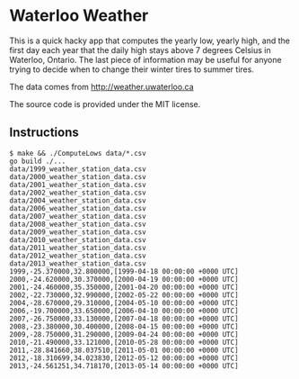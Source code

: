 Waterloo Weather
================

This is a quick hacky app that computes the yearly low, yearly high,
and the first day each year that the daily high stays above 7 degrees
Celsius in Waterloo, Ontario.  The last piece of information may be
useful for anyone trying to decide when to change their winter tires
to summer tires.

The data comes from http://weather.uwaterloo.ca

The source code is provided under the MIT license.



Instructions
------------

    $ make && ./ComputeLows data/*.csv
    go build ./...
    data/1999_weather_station_data.csv
    data/2000_weather_station_data.csv
    data/2001_weather_station_data.csv
    data/2002_weather_station_data.csv
    data/2004_weather_station_data.csv
    data/2006_weather_station_data.csv
    data/2007_weather_station_data.csv
    data/2008_weather_station_data.csv
    data/2009_weather_station_data.csv
    data/2010_weather_station_data.csv
    data/2011_weather_station_data.csv
    data/2012_weather_station_data.csv
    data/2013_weather_station_data.csv
    1999,-25.370000,32.800000,[1999-04-18 00:00:00 +0000 UTC]
    2000,-24.620000,30.370000,[2000-04-19 00:00:00 +0000 UTC]
    2001,-24.460000,35.350000,[2001-04-20 00:00:00 +0000 UTC]
    2002,-22.730000,32.990000,[2002-05-22 00:00:00 +0000 UTC]
    2004,-28.670000,29.310000,[2004-05-10 00:00:00 +0000 UTC]
    2006,-19.700000,33.650000,[2006-04-10 00:00:00 +0000 UTC]
    2007,-26.750000,33.130000,[2007-04-18 00:00:00 +0000 UTC]
    2008,-23.380000,30.400000,[2008-04-15 00:00:00 +0000 UTC]
    2009,-28.750000,31.290000,[2009-04-24 00:00:00 +0000 UTC]
    2010,-21.490000,33.121000,[2010-05-28 00:00:00 +0000 UTC]
    2011,-28.841660,38.037510,[2011-05-01 00:00:00 +0000 UTC]
    2012,-18.310699,34.023830,[2012-05-12 00:00:00 +0000 UTC]
    2013,-24.561251,34.718170,[2013-05-14 00:00:00 +0000 UTC]

